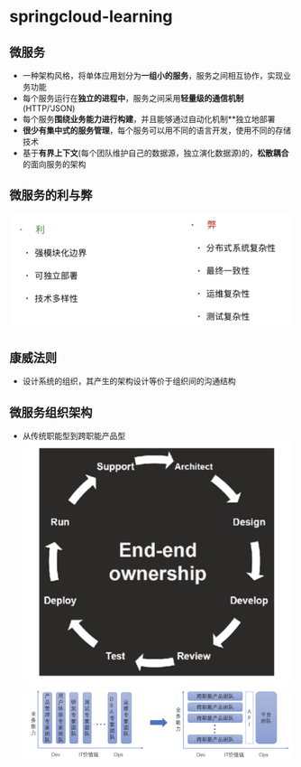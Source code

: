 # springcloud-learning
## 微服务
* 一种架构风格，将单体应用划分为**一组小的服务**，服务之间相互协作，实现业务功能
* 每个服务运行在**独立的进程中**，服务之间采用**轻量级的通信机制**(HTTP/'JSON)
* 每个服务**围绕业务能力进行构建**，并且能够通过自动化机制**独立地部署
* **很少有集中式的服务管理**，每个服务可以用不同的语言开发，使用不同的存储技术
* 基于**有界上下文**(每个团队维护自己的数据源，独立演化数据源)的，**松散耦合**的面向服务的架构
## 微服务的利与弊
![images](https://github.com/fearlessroy/springcloud-learning/blob/master/images/weakness%26strength.png)
## 康威法则
* 设计系统的组织，其产生的架构设计等价于组织间的沟通结构
## 微服务组织架构
* 从传统职能型到跨职能产品型
![iamges](https://github.com/fearlessroy/springcloud-learning/blob/master/images/ownership.png)
![images](https://github.com/fearlessroy/springcloud-learning/blob/master/images/organization-chart.png)
